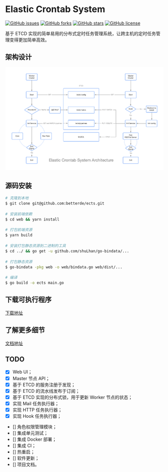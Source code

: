 # Elastic Crontab System

[![GitHub issues](https://img.shields.io/github/issues/betterde/ects)](https://github.com/betterde/ects/issues)
[![GitHub forks](https://img.shields.io/github/forks/betterde/ects)](https://github.com/betterde/ects/network)
[![GitHub stars](https://img.shields.io/github/stars/betterde/ects)](https://github.com/betterde/ects/stargazers)
[![GitHub license](https://img.shields.io/github/license/betterde/ects)](https://github.com/betterde/ects/blob/master/LICENSE)

基于 ETCD 实现的简单易用的分布式定时任务管理系统，让跨主机的定时任务管理变得更加简单高效。

## 架构设计

![dashboard](web/docs/.vuepress/public/architecture.png)

## 源码安装

```bash
# 克隆到本地
$ git clone git@github.com:betterde/ects.git

# 安装前端依赖
$ cd web && yarn install

# 打包前端资源
$ yarn build

# 安装打包静态资源到二进制的工具
$ cd ../ && go get -u github.com/shuLhan/go-bindata/...

# 打包静态资源
$ go-bindata -pkg web -o web/bindata.go web/dist/...

# 编译
$ go build -o ects main.go
```

## 下载可执行程序

[下载地址](https://github.com/betterde/ects/releases)

## 了解更多细节

[文档地址](https://betterde.github.io/ects/)

## TODO

- [x] Web UI；
- [x] Master 节点 API；
- [x] 基于 ETCD 的服务注册于发现；
- [x] 基于 ETCD 的流水线发布于订阅；
- [x] 基于 ETCD 实现的分布式锁，用于更新 Worker 节点的状态；
- [x] 实现 Mail 任务执行器；
- [x] 实现 HTTP 任务执行器；
- [x] 实现 Hook 任务执行器；
- [] 角色权限管理模块；
- [] 集成单元测试；
- [] 集成 Docker 部署；
- [] 集成 CI；
- [] 热重启；
- [] 软件更新；
- [] 项目文档。